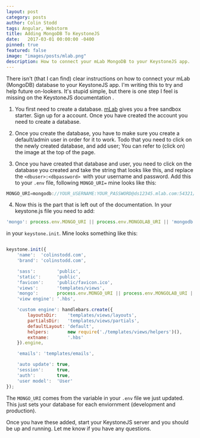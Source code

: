 ```yaml
---
layout: post
category: posts
author: Colin Stodd
tags: Angular, Webstorm
title: Adding MongoDB To KeystoneJS
date:   2017-03-01 00:00:00 -0400
pinned: true
featured: false
image: "images/posts/mlab.png"
description: How to connect your mLab MongoDB to your KeystoneJS app.
---
```


 There isn't (that I can find) clear instructions on how to connect your mLab (MongoDB) database to your KeystoneJS app. I'm writing this to try and help future on-lookers. It's stupid simple, but there is one step I feel is missing on the KeystoneJS documentation .

1. You first need to create a database. <a href="https://mlab.com/" target="_blank">mLab</a> gives you a free sandbox starter. Sign up for a account. Once you have created the account you need to create a database.

2. Once you create the database, you have to make sure you create a default/admin user in order for it to work. Todo that you need to click on the newly created database, and add user; You can refer to (click on) the image at the top of the page.

3. Once you have created that database and user, you need to click on the database you created and take the string that looks like this, and replace the `<dbuser>:<dbpassword> `with your username and password. Add this to your `.env` file, following `MONGO_URI=` mine looks like this:


```javascript
MONGO_URI=mongodb://YOUR_USERNAME:YOUR_PASSWORD@ds12345.mlab.com:54321/colinstoddcom
```

4. Now this is the part that is left out of the documentation. In your keystone.js file you need to add:

```javascript
'mongo': process.env.MONGO_URI || process.env.MONGOLAB_URI || 'mongodb://localhost/colinstodd',
```

in your `keystone.init`. Mine looks something like this:

```javascript

keystone.init({
    'name':  'colinstodd.com',
    'brand': 'colinstodd.com',

    'sass':        'public',
    'static':      'public',
    'favicon':     'public/favicon.ico',
    'views':       'templates/views',
    'mongo':       process.env.MONGO_URI || process.env.MONGOLAB_URI || 'mongodb://localhost/colinstodd-com', // ADD HERE
    'view engine': '.hbs',

    'custom engine': handlebars.create({
        layoutsDir:    'templates/views/layouts',
        partialsDir:   'templates/views/partials',
        defaultLayout: 'default',
        helpers:       new require('./templates/views/helpers')(),
        extname:       '.hbs'
    }).engine,

    'emails': 'templates/emails',

    'auto update': true,
    'session':     true,
    'auth':        true,
    'user model':  'User'
});
```


The  `MONGO_URI` comes from the variable in your `.env` file we just updated. This just sets your database for each enviornment (development and production).

Once you have these added, start your KeystoneJS server and you should be up and running.  Let me know if you have any questions.